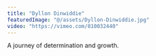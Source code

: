 ```yaml
---
title: "Dyllon Dinwiddie"
featuredImage: "@/assets/Dyllon-Dinwiddie.jpg"
video: "https://vimeo.com/810032440"
---
```

A journey of determination and growth.
